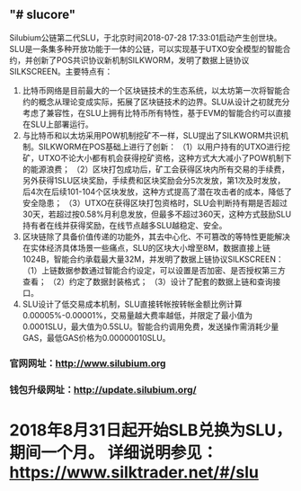 ## "# slucore"  ##

Silubium公链第二代SLU，于北京时间2018-07-28 17:33:01启动产生创世块。
SLU是一条集多种开放功能于一体的公链，可以实现基于UTXO安全模型的智能合约，并创新了POS共识协议新机制SILKWORM，发明了数据上链协议SILKSCREEN。主要特点有：
1. 比特币网络是目前最大的一个区块链技术的生态系统，以太坊第一次将智能合约的概念从理论变成实际，拓展了区块链技术的边界。SLU从设计之初就充分考虑了兼容性，在SLU上拥有比特币所有特性，基于EVM的智能合约可以直接在SLU上部署运行。
2. 与比特币和以太坊采用POW机制挖矿不一样，SLU提出了SILKWORM共识机制。SILKWORM在POS基础上进行了创新：
（1）以用户持有的UTXO进行挖矿，UTXO不论大小都有机会获得挖矿资格，这种方式大大减小了POW机制下的能源浪费；
（2）区块打包成功后，矿工会获得区块内所有交易的手续费，另外获得1SLU区块奖励，手续费和区块奖励会分5次发放，第1次及时发放，后4次在后续101-104个区块发放，这种方式提高了潜在攻击者的成本，降低了安全隐患；
（3）UTXO在获得区块打包资格时，SLU会判断持有期是否超过30天，若超过按0.58%月利息发放，但最多不超过360天，这种方式鼓励SLU持有者在线并获得奖励，在线节点越多SLU越稳定、安全。
3. 区块链除了具备价值传递的功能外，其去中心化、不可篡改的等特性更能解决在实体经济具体场景一些痛点，SLU的区块大小增至8M，数据直接上链1024B，智能合约承载最大量32M，并发明了数据上链协议SILKSCREEN：
（1）上链数据参数通过智能合约设定，可以设置是否加密、是否授权第三方查看；
（2）约定了数据封装格式；
（3）设计了配套的数据上链和查询接口。
4. SLU设计了低交易成本机制，SLU直接转帐按转帐金额比例计算0.00005%-0.00001%，交易量越大费率越低，并限定了最小值为0.0001SLU，最大值为0.5SLU。智能合约调用免费，发送操作需消耗少量GAS，最低GAS价格为0.00000010SLU。

### 官网网址：http://www.silubium.org ###

### 钱包升级网址：http://update.silubium.org/ ###

# 2018年8月31日起开始SLB兑换为SLU，期间一个月。 详细说明参见：https://www.silktrader.net/#/slu #
